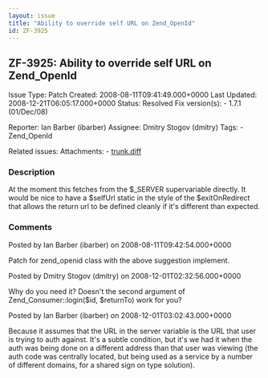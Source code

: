 ```yaml
---
layout: issue
title: "Ability to override self URL on Zend_OpenId"
id: ZF-3925
---
```


ZF-3925: Ability to override self URL on Zend\_OpenId
-----------------------------------------------------

 Issue Type: Patch Created: 2008-08-11T09:41:49.000+0000 Last Updated: 2008-12-21T06:05:17.000+0000 Status: Resolved Fix version(s): - 1.7.1 (01/Dec/08)
 
 Reporter:  Ian Barber (ibarber)  Assignee:  Dmitry Stogov (dmitry)  Tags: - Zend\_OpenId
 
 Related issues: 
 Attachments: - [trunk.diff](/issues/secure/attachment/11468/trunk.diff)
 
### Description

At the moment this fetches from the $\_SERVER supervariable directly. It would be nice to have a $selfUrl static in the style of the $exitOnRedirect that allows the return url to be defined cleanly if it's different than expected.

 

 

### Comments

Posted by Ian Barber (ibarber) on 2008-08-11T09:42:54.000+0000

Patch for zend\_openid class with the above suggestion implement.

 

 

Posted by Dmitry Stogov (dmitry) on 2008-12-01T02:32:56.000+0000

Why do you need it? Doesn't the second argument of Zend\_Consumer::login($id, $returnTo) work for you?

 

 

Posted by Ian Barber (ibarber) on 2008-12-01T03:02:43.000+0000

Because it assumes that the URL in the server variable is the URL that user is trying to auth against. It's a subtle condition, but it's we had it when the auth was being done on a different address than that user was viewing (the auth code was centrally located, but being used as a service by a number of different domains, for a shared sign on type solution).

 

 